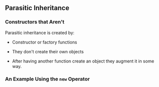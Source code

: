 Parasitic Inheritance
---------------------

### Constructors that Aren't ###

Parasitic inheritance is created by:

  * Constructor or factory functions

  * They don't create their own objects

  * After having another function create an object they augment it in
    some way.

### An Example Using the `new` Operator ###

~~~ {.javascript insert="../../src/examples/js/parasitic.js" token="new"}
~~~
